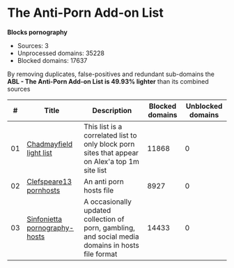 # The Anti-Porn Add-on List

**Blocks pornography**

-   Sources: 3
-   Unprocessed domains: 35228
-   Blocked domains: 17637

By removing duplicates, false-positives and redundant sub-domains the **ABL - The Anti-Porn Add-on List is 49.93% lighter** than its combined sources

| #   | Title                                                                                                                                      | Description                                                                                              | Blocked domains | Unblocked domains |
| --- | ------------------------------------------------------------------------------------------------------------------------------------------ | -------------------------------------------------------------------------------------------------------- | --------------- | ----------------- |
| 01  | [Chadmayfield light list](https://raw.githubusercontent.com/chadmayfield/my-pihole-blocklists/master/lists/pi\_blocklist\_porn\_top1m.list) | This list is a correlated list to only block porn sites that appear on Alex'a top 1m site list           | 11868           | 0                 |
| 02  | [Clefspeare13 pornhosts](https://raw.githubusercontent.com/Clefspeare13/pornhosts/master/0.0.0.0/hosts)                                    | An anti porn hosts file                                                                                  | 8927            | 0                 |
| 03  | [Sinfonietta pornography-hosts](https://raw.githubusercontent.com/Sinfonietta/hostfiles/master/pornography-hosts)                          | A occasionally updated collection of porn, gambling, and social media domains in hosts file format       | 14433           | 0                 |

